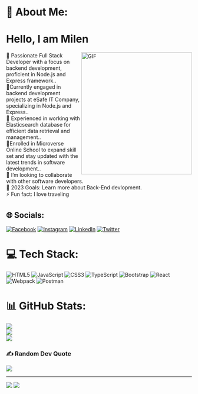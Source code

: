 # 💫 About Me:
# Hello, I am Milen
<img align="right" alt="GIF" src="https://i.pinimg.com/originals/75/8f/1c/758f1cd8cede9c3e4711306fc030f4ce.gif" height="330" width="300" /> 

 🥅 Passionate Full Stack Developer with a focus on backend development, proficient in Node.js and Express framework..<br>  🌱Currently engaged in backend development projects at eSafe IT Company, specializing in Node.js and Express..<br>🌱  Experienced in working with Elasticsearch database for efficient data retrieval and management..<br> 👯Enrolled in Microverse Online School to expand skill set and stay updated with the latest trends in software development..<br>👯 I’m looking to collaborate with other software developers.<br>🥅 2023 Goals: Learn more about Back-End devlopment.<br>⚡ Fun fact: I love traveling 
## 🌐 Socials:
[![Facebook](https://img.shields.io/badge/Facebook-%231877F2.svg?logo=Facebook&logoColor=white)](https://facebook.com/MilenAlebel) [![Instagram](https://img.shields.io/badge/Instagram-%23E4405F.svg?logo=Instagram&logoColor=white)](https://instagram.com/milenalebel) [![LinkedIn](https://img.shields.io/badge/LinkedIn-%230077B5.svg?logo=linkedin&logoColor=white)](https://linkedin.com/in/MilenAlebel) [![Twitter](https://img.shields.io/badge/Twitter-%231DA1F2.svg?logo=Twitter&logoColor=white)](https://twitter.com/milenalebel) 

# 💻 Tech Stack:
![HTML5](https://img.shields.io/badge/html5-%23E34F26.svg?style=for-the-badge&logo=html5&logoColor=white) ![JavaScript](https://img.shields.io/badge/javascript-%23323330.svg?style=for-the-badge&logo=javascript&logoColor=%23F7DF1E) ![CSS3](https://img.shields.io/badge/css3-%231572B6.svg?style=for-the-badge&logo=css3&logoColor=white) ![TypeScript](https://img.shields.io/badge/typescript-%23007ACC.svg?style=for-the-badge&logo=typescript&logoColor=white) ![Bootstrap](https://img.shields.io/badge/bootstrap-%23563D7C.svg?style=for-the-badge&logo=bootstrap&logoColor=white) ![React](https://img.shields.io/badge/react-%2320232a.svg?style=for-the-badge&logo=react&logoColor=%2361DAFB) ![Webpack](https://img.shields.io/badge/webpack-%238DD6F9.svg?style=for-the-badge&logo=webpack&logoColor=black) ![Postman](https://img.shields.io/badge/Postman-FF6C37?style=for-the-badge&logo=postman&logoColor=white)
# 📊 GitHub Stats:
![](https://github-readme-stats.vercel.app/api?username=milen-ale&theme=dark&hide_border=false&include_all_commits=false&count_private=true)<br/>
![](https://github-readme-streak-stats.herokuapp.com/?user=milen-ale&theme=dark&hide_border=false)<br/>
![](https://github-readme-stats.vercel.app/api/top-langs/?username=milen-ale&theme=dark&hide_border=false&include_all_commits=false&count_private=true&layout=compact)

### ✍️ Random Dev Quote
![](https://quotes-github-readme.vercel.app/api?type=vetical&theme=tokyonight)

---
[![](https://visitcount.itsvg.in/api?id=milen-ale&icon=0&color=1)](https://visitcount.itsvg.in)
[![](https://visitcount.itsvg.in/api?id=milenalebel&label=Profile%20Views&color=9&icon=5&pretty=false)](https://visitcount.itsvg.in)
